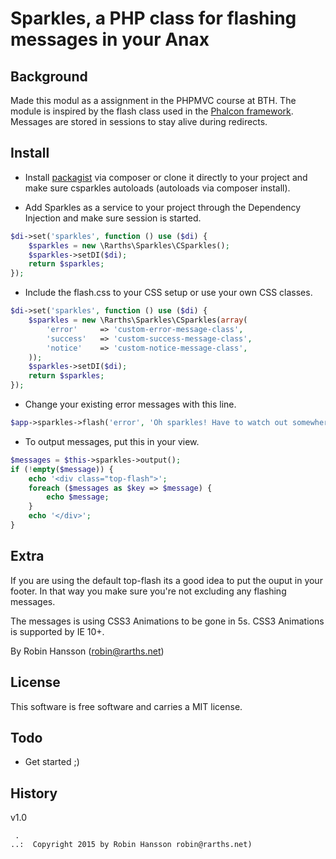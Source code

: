 Sparkles, a PHP class for flashing messages in your Anax
==================================

Background
----------------------------------
Made this modul as a assignment in the PHPMVC course at BTH. The module is inspired by the flash class used in the [Phalcon framework](http://docs.phalconphp.com/en/latest/api/Phalcon_Flash.html). Messages are stored in sessions to stay alive during redirects.

Install
----------------------------------
- Install [packagist](https://packagist.org/packages/rarths/csparkles) via composer or clone it directly to your project and make sure csparkles autoloads (autoloads via composer install).

- Add Sparkles as a service to your project through the Dependency Injection and make sure session is started.
```php
$di->set('sparkles', function () use ($di) {
    $sparkles = new \Rarths\Sparkles\CSparkles();
    $sparkles->setDI($di);
    return $sparkles;
});
```

- Include the flash.css to your CSS setup or use your own CSS classes.
```php
$di->set('sparkles', function () use ($di) {
    $sparkles = new \Rarths\Sparkles\CSparkles(array(
    	'error' 	=> 'custom-error-message-class',
    	'success' 	=> 'custom-success-message-class',
    	'notice' 	=> 'custom-notice-message-class',
	));
    $sparkles->setDI($di);
    return $sparkles;
});
```

- Change your existing error messages with this line.
```php
$app->sparkles->flash('error', 'Oh sparkles! Have to watch out somewhere..');
```

- To output messages, put this in your view.
```php
$messages = $this->sparkles->output();
if (!empty($message)) {
	echo '<div class="top-flash">';
	foreach ($messages as $key => $message) {
		echo $message;
	}
	echo '</div>';
}
```

Extra
----------------------------------
If you are using the default top-flash its a good idea to put the ouput in your footer.
In that way you make sure you're not excluding any flashing messages.

The messages is using CSS3 Animations to be gone in 5s. CSS3 Animations is supported by IE 10+.

By Robin Hansson (robin@rarths.net)



License
----------------------------------

This software is free software and carries a MIT license.



Todo
----------------------------------

* Get started ;)


History
----------------------------------

v1.0


```
 .   
..:  Copyright 2015 by Robin Hansson robin@rarths.net)
```
